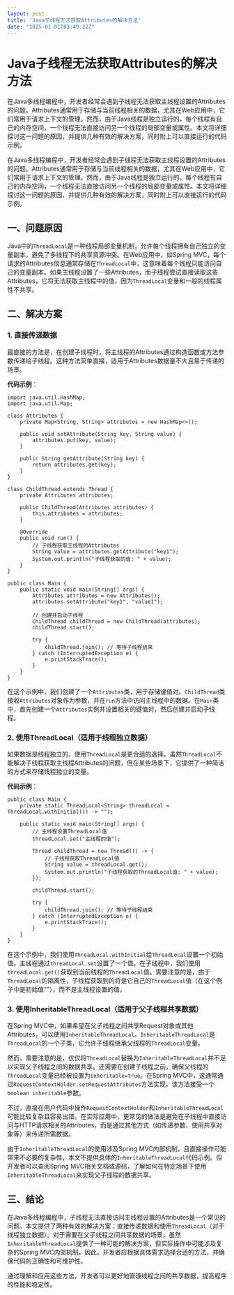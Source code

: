 ```yaml
---
layout: post
title: 'Java子线程无法获取Attributes的解决方法'
date: "2025-01-01T03:49:22Z"
---
```

Java子线程无法获取Attributes的解决方法
==========================

在Java多线程编程中，开发者经常会遇到子线程无法获取主线程设置的Attributes的问题。Attributes通常用于存储与当前线程相关的数据，尤其在Web应用中，它们常用于请求上下文的管理。然而，由于Java线程是独立运行的，每个线程有自己的内存空间，一个线程无法直接访问另一个线程的局部变量或属性。本文将详细探讨这一问题的原因，并提供几种有效的解决方案，同时附上可以直接运行的代码示例。

在Java多线程编程中，开发者经常会遇到子线程无法获取主线程设置的Attributes的问题。Attributes通常用于存储与当前线程相关的数据，尤其在Web应用中，它们常用于请求上下文的管理。然而，由于Java线程是独立运行的，每个线程有自己的内存空间，一个线程无法直接访问另一个线程的局部变量或属性。本文将详细探讨这一问题的原因，并提供几种有效的解决方案，同时附上可以直接运行的代码示例。

一、问题原因
------

Java中的`ThreadLocal`是一种线程局部变量机制，允许每个线程拥有自己独立的变量副本，避免了多线程下的共享资源冲突。在Web应用中，如Spring MVC，每个请求的Attributes信息通常存储在`ThreadLocal`中，这意味着每个线程只能访问自己的变量副本。如果主线程设置了一些Attributes，而子线程尝试直接读取这些Attributes，它将无法获取主线程中的值，因为`ThreadLocal`变量和一般的线程属性不共享。

二、解决方案
------

### 1\. 直接传递数据

最直接的方法是，在创建子线程时，将主线程的Attributes通过构造函数或方法参数传递给子线程。这种方法简单直接，适用于Attributes数据量不大且易于传递的场景。

**代码示例**：

    import java.util.HashMap;
    import java.util.Map;
     
    class Attributes {
        private Map<String, String> attributes = new HashMap<>();
     
        public void setAttribute(String key, String value) {
            attributes.put(key, value);
        }
     
        public String getAttribute(String key) {
            return attributes.get(key);
        }
    }
     
    class ChildThread extends Thread {
        private Attributes attributes;
     
        public ChildThread(Attributes attributes) {
            this.attributes = attributes;
        }
     
        @Override
        public void run() {
            // 子线程获取主线程的Attributes
            String value = attributes.getAttribute("key1");
            System.out.println("子线程获取的值: " + value);
        }
    }
     
    public class Main {
        public static void main(String[] args) {
            Attributes attributes = new Attributes();
            attributes.setAttribute("key1", "value1");
     
            // 创建并启动子线程
            ChildThread childThread = new ChildThread(attributes);
            childThread.start();
     
            try {
                childThread.join(); // 等待子线程结束
            } catch (InterruptedException e) {
                e.printStackTrace();
            }
        }
    }
    

在这个示例中，我们创建了一个`Attributes`类，用于存储键值对。`ChildThread`类接收`Attributes`对象作为参数，并在`run`方法中访问主线程中的数据。在`Main`类中，首先创建一个`Attributes`实例并设置相关的键值对，然后创建并启动子线程。

### 2\. 使用ThreadLocal（适用于线程独立数据）

如果数据是线程独立的，使用`ThreadLocal`是更合适的选择。虽然`ThreadLocal`不能解决子线程获取主线程Attributes的问题，但在某些场景下，它提供了一种简洁的方式来存储线程独立的变量。

**代码示例**：

    public class Main {
        private static ThreadLocal<String> threadLocal = ThreadLocal.withInitial(() -> "");
     
        public static void main(String[] args) {
            // 主线程设置ThreadLocal值
            threadLocal.set("主线程的值");
     
            Thread childThread = new Thread(() -> {
                // 子线程获取ThreadLocal值
                String value = threadLocal.get();
                System.out.println("子线程获取的ThreadLocal值: " + value);
            });
     
            childThread.start();
     
            try {
                childThread.join(); // 等待子线程结束
            } catch (InterruptedException e) {
                e.printStackTrace();
            }
        }
    }
    

在这个示例中，我们使用`ThreadLocal.withInitial`给`ThreadLocal`设置一个初始值。主线程通过`threadLocal.set`设置了一个值。在子线程中，我们使用`threadLocal.get()`获取到当前线程的`ThreadLocal`值。需要注意的是，由于`ThreadLocal`的隔离性，子线程获取到的将是它自己的`ThreadLocal`值（在这个例子中是初始值""），而不是主线程设置的值。

### 3\. 使用InheritableThreadLocal（适用于父子线程共享数据）

在Spring MVC中，如果希望在父子线程之间共享Request对象或其他Attributes，可以使用`InheritableThreadLocal`。`InheritableThreadLocal`是`ThreadLocal`的一个子类，它允许子线程继承父线程的`ThreadLocal`变量。

然而，需要注意的是，仅仅将`ThreadLocal`替换为`InheritableThreadLocal`并不足以实现父子线程之间的数据共享。还需要在创建子线程之前，确保父线程的`ThreadLocal`变量已经被设置为`inheritable=true`。在Spring MVC中，这通常通过`RequestContextHolder.setRequestAttributes`方法实现，该方法接受一个`boolean inheritable`参数。

不过，直接在用户代码中操作`RequestContextHolder`和`InheritableThreadLocal`可能比较复杂且容易出错。在实际应用中，更常见的做法是避免在子线程中直接访问与HTTP请求相关的Attributes，而是通过其他方式（如传递参数、使用共享对象等）来传递所需数据。

由于`InheritableThreadLocal`的使用涉及Spring MVC内部机制，且直接操作可能带来不必要的复杂性，本文不提供具体的`InheritableThreadLocal`代码示例。但开发者可以查阅Spring MVC相关文档或源码，了解如何在特定场景下使用`InheritableThreadLocal`来实现父子线程的数据共享。

三、结论
----

在Java多线程编程中，子线程无法直接访问主线程设置的Attributes是一个常见的问题。本文提供了两种有效的解决方案：直接传递数据和使用`ThreadLocal`（对于线程独立数据）。对于需要在父子线程之间共享数据的场景，虽然`InheritableThreadLocal`提供了一种可能的解决方案，但实际操作中可能涉及复杂的Spring MVC内部机制。因此，开发者应根据具体需求选择合适的方法，并确保代码的正确性和可维护性。

通过理解和应用这些方法，开发者可以更好地管理线程之间的共享数据，提高程序的性能和稳定性。